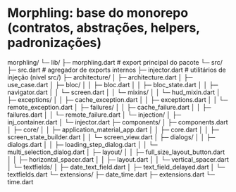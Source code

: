 # Morphling: base do monorepo (contratos, abstrações, helpers, padronizações)

morphling/
└─ lib/
   ├─ morphling.dart                  # export principal do pacote
   └─ src/
      ├─ src.dart                     # agregador de exports internos
      ├─ injector.dart                # utilitários de injeção (nível src/)
      ├─ architecture/
      │  ├─ architecture.dart
      │  ├─ use_case.dart
      │  ├─ bloc/
      │  │  ├─ bloc.dart
      │  │  ├─ bloc_state.dart
      │  │  ├─ navigator.dart
      │  │  └─ screen.dart
      │  │     └─ mixins/
      │  │        └─ hud_mixin.dart
      │  ├─ exceptions/
      │  │  ├─ cache_exception.dart
      │  │  ├─ exceptions.dart
      │  │  └─ remote_exception.dart
      │  ├─ failures/
      │  │  ├─ cache_failure.dart
      │  │  ├─ failures.dart
      │  │  └─ remote_failure.dart
      │  └─ injection/
      │     ├─ inj_container.dart
      │     └─ injector.dart
      ├─ components/
      │  ├─ components.dart
      │  ├─ core/
      │  │  ├─ application_material_app.dart
      │  │  ├─ core.dart
      │  │  ├─ screen_state_builder.dart
      │  │  └─ screen_view.dart
      │  ├─ dialogs/
      │  │  ├─ dialogs.dart
      │  │  ├─ loading_step_dialog.dart
      │  │  └─ multi_selection_dialog.dart
      │  ├─ layout/
      │  │  ├─ full_size_layout_button.dart
      │  │  ├─ horizontal_spacer.dart
      │  │  ├─ layout.dart
      │  │  └─ vertical_spacer.dart
      │  └─ textfields/
      │     ├─ date_text_field.dart
      │     ├─ text_field_delayed.dart
      │     └─ textfields.dart
      └─ extensions/
         ├─ date_time.dart
         ├─ extensions.dart
         └─ time.dart
